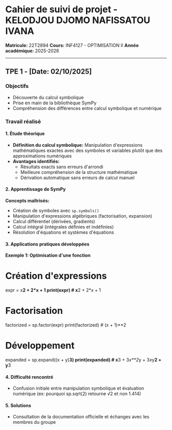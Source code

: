 # Cahier de suivi de projet - KELODJOU DJOMO NAFISSATOU IVANA
**Matricule:** 22T2894 
**Cours:** INF4127 - OPTIMISATION II
**Année académique:** 2025-2026

---

## TPE 1 - [Date: 02/10/2025]

### Objectifs
- Découverte du calcul symbolique
- Prise en main de la bibliothèque SymPy
- Compréhension des différences entre calcul symbolique et numérique

### Travail réalisé

#### 1. Étude théorique
- **Définition du calcul symbolique:** Manipulation d'expressions mathématiques exactes avec des symboles et variables plutôt que des approximations numériques
- **Avantages identifiés:**
  - Résultats exacts sans erreurs d'arrondi
  - Meilleure compréhension de la structure mathématique
  - Dérivation automatique sans erreurs de calcul manuel

#### 2. Apprentissage de SymPy
**Concepts maîtrisés:**
- Création de symboles avec `sp.symbols()`
- Manipulation d'expressions algébriques (factorisation, expansion)
- Calcul différentiel (dérivées, gradients)
- Calcul intégral (intégrales définies et indéfinies)
- Résolution d'équations et systèmes d'équations

#### 3. Applications pratiques développées

**Exemple 1: Optimisation d'une fonction**
# Création d'expressions
expr = x**2 + 2*x + 1
print(expr)  # x**2 + 2*x + 1

# Factorisation
factorized = sp.factor(expr)
print(factorized)  # (x + 1)**2

# Développement
expanded = sp.expand((x + y)**3)
print(expanded)  # x**3 + 3*x**2*y + 3*x*y**2 + y**3

#### 4. Difficulté rencontré

- Confusion initiale entre manipulation symbolique et évaluation numérique (ex: pourquoi sp.sqrt(2) retourne √2 et non 1.414)


#### 5. Solutions
 
- Consultation de la documentation officielle et échanges avec les membres du groupe